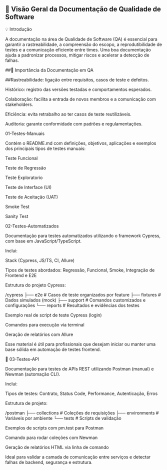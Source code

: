 ## 📂 Visão Geral da Documentação de Qualidade de Software

💡 Introdução

A documentação na área de Qualidade de Software (QA) é essencial para garantir a rastreabilidade, a compreensão do escopo, a reprodutibilidade de testes e a comunicação eficiente entre times. Uma boa documentação ajuda a padronizar processos, mitigar riscos e acelerar a detecção de falhas.

##📄 Importância da Documentação em QA

##Rastreabilidade: ligação entre requisitos, casos de teste e defeitos.

Histórico: registro das versões testadas e comportamentos esperados.

Colaboração: facilita a entrada de novos membros e a comunicação com stakeholders.

Eficiência: evita retrabalho ao ter casos de teste reutilizáveis.

Auditoria: garante conformidade com padrões e regulamentações.

01-Testes-Manuais

Contém o README.md com definições, objetivos, aplicações e exemplos dos principais tipos de testes manuais:

Teste Funcional

Teste de Regressão

Teste Exploratorio

Teste de Interface (UI)

Teste de Aceitação (UAT)

Smoke Test

Sanity Test

02-Testes-Automatizados

Documentação para testes automatizados utilizando o framework Cypress, com base em JavaScript/TypeScript.

Inclui:

Stack (Cypress, JS/TS, CI, Allure)

Tipos de testes abordados: Regressão, Funcional, Smoke, Integração de Frontend e E2E

Estrutura do projeto Cypress:

/cypress
├── e2e         # Casos de teste organizados por feature
├── fixtures    # Dados simulados (mock)
├── support     # Comandos customizados e configurações
└── reports     # Resultados e evidências dos testes

Exemplo real de script de teste Cypress (login)

Comandos para execução via terminal

Geração de relatórios com Allure

Esse material é útil para profissionais que desejam iniciar ou manter uma base sólida em automação de testes frontend.

🔌 03-Testes-API

Documentação para testes de APIs REST utilizando Postman (manual) e Newman (automação CLI).

Inclui:

Tipos de testes: Contrato, Status Code, Performance, Autenticação, Erros

Estrutura de projeto:

/postman
├── collections     # Coleções de requisições
├── environments    # Variáveis por ambiente
└── tests           # Scripts de validação

Exemplos de scripts com pm.test para Postman

Comando para rodar coleções com Newman

Geração de relatórios HTML via linha de comando

Ideal para validar a camada de comunicação entre serviços e detectar falhas de backend, segurança e estrutura.
